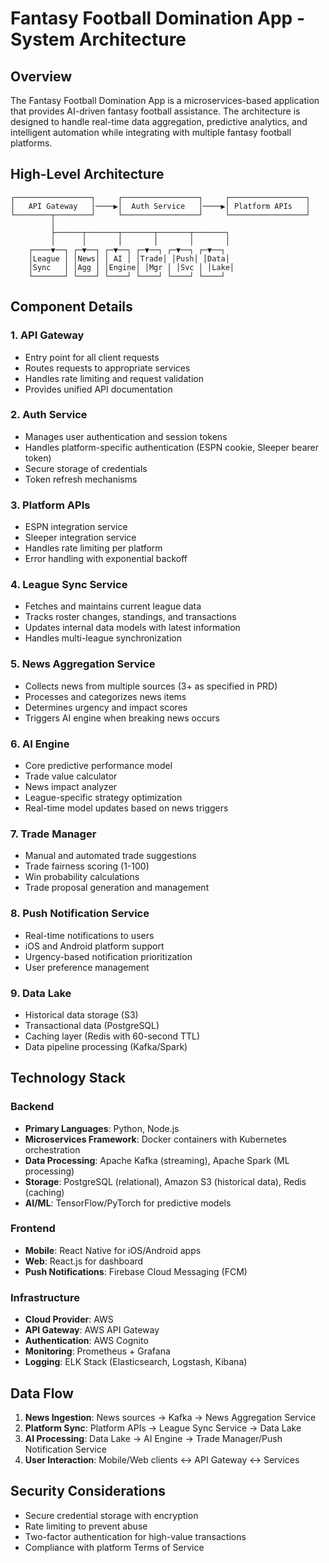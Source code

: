 # Fantasy Football Domination App - System Architecture

## Overview
The Fantasy Football Domination App is a microservices-based application that provides AI-driven fantasy football assistance. The architecture is designed to handle real-time data aggregation, predictive analytics, and intelligent automation while integrating with multiple fantasy football platforms.

## High-Level Architecture

```
┌─────────────────┐     ┌─────────────────┐     ┌─────────────────┐
│   API Gateway   │────▶│  Auth Service   │────▶│ Platform APIs   │
└────────┬────────┘     └─────────────────┘     └─────────────────┘
         │
         ├──────┬───────┬───────┬───────┬───────┐
         │      │       │       │       │       │
    ┌────▼──┐ ┌─▼──┐ ┌─▼──┐ ┌─▼──┐ ┌─▼──┐ ┌─▼──┐
    │League │ │News│ │ AI │ │Trade│ │Push│ │Data│
    │Sync   │ │Agg │ │Engine│ │Mgr │ │Svc │ │Lake│
    └───────┘ └────┘ └────┘ └────┘ └────┘ └────┘
```

## Component Details

### 1. API Gateway
- Entry point for all client requests
- Routes requests to appropriate services
- Handles rate limiting and request validation
- Provides unified API documentation

### 2. Auth Service
- Manages user authentication and session tokens
- Handles platform-specific authentication (ESPN cookie, Sleeper bearer token)
- Secure storage of credentials
- Token refresh mechanisms

### 3. Platform APIs
- ESPN integration service
- Sleeper integration service
- Handles rate limiting per platform
- Error handling with exponential backoff

### 4. League Sync Service
- Fetches and maintains current league data
- Tracks roster changes, standings, and transactions
- Updates internal data models with latest information
- Handles multi-league synchronization

### 5. News Aggregation Service
- Collects news from multiple sources (3+ as specified in PRD)
- Processes and categorizes news items
- Determines urgency and impact scores
- Triggers AI engine when breaking news occurs

### 6. AI Engine
- Core predictive performance model
- Trade value calculator
- News impact analyzer
- League-specific strategy optimization
- Real-time model updates based on news triggers

### 7. Trade Manager
- Manual and automated trade suggestions
- Trade fairness scoring (1-100)
- Win probability calculations
- Trade proposal generation and management

### 8. Push Notification Service
- Real-time notifications to users
- iOS and Android platform support
- Urgency-based notification prioritization
- User preference management

### 9. Data Lake
- Historical data storage (S3)
- Transactional data (PostgreSQL)
- Caching layer (Redis with 60-second TTL)
- Data pipeline processing (Kafka/Spark)

## Technology Stack

### Backend
- **Primary Languages**: Python, Node.js
- **Microservices Framework**: Docker containers with Kubernetes orchestration
- **Data Processing**: Apache Kafka (streaming), Apache Spark (ML processing)
- **Storage**: PostgreSQL (relational), Amazon S3 (historical data), Redis (caching)
- **AI/ML**: TensorFlow/PyTorch for predictive models

### Frontend
- **Mobile**: React Native for iOS/Android apps
- **Web**: React.js for dashboard
- **Push Notifications**: Firebase Cloud Messaging (FCM)

### Infrastructure
- **Cloud Provider**: AWS
- **API Gateway**: AWS API Gateway
- **Authentication**: AWS Cognito
- **Monitoring**: Prometheus + Grafana
- **Logging**: ELK Stack (Elasticsearch, Logstash, Kibana)

## Data Flow

1. **News Ingestion**: News sources → Kafka → News Aggregation Service
2. **Platform Sync**: Platform APIs → League Sync Service → Data Lake
3. **AI Processing**: Data Lake → AI Engine → Trade Manager/Push Notification Service
4. **User Interaction**: Mobile/Web clients ↔ API Gateway ↔ Services

## Security Considerations

- Secure credential storage with encryption
- Rate limiting to prevent abuse
- Two-factor authentication for high-value transactions
- Compliance with platform Terms of Service
